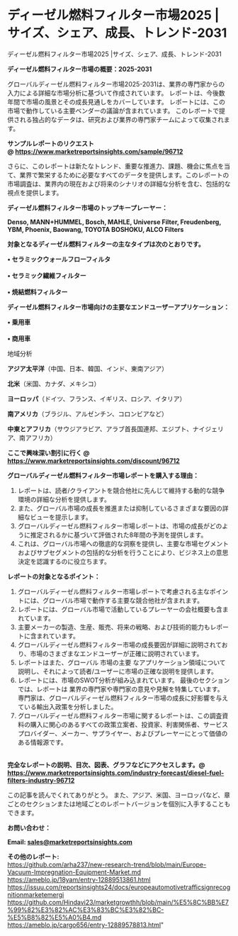 # ディーゼル燃料フィルター市場2025 |サイズ、シェア、成長、トレンド-2031
ディーゼル燃料フィルター市場2025 |サイズ、シェア、成長、トレンド-2031

<strong><b>ディーゼル燃料フィルター市場の概要：2025-2031</b></strong>

グローバルディーゼル燃料フィルター市場2025-2031は、業界の専門家からの入力による詳細な市場分析に基づいて作成されています。 レポートは、今後数年間で市場の風景とその成長見通しをカバーしています。 レポートには、この市場で動作している主要ベンダーの議論が含まれています。 このレポートで提供される独占的なデータは、研究および業界の専門家チームによって収集されます。

<strong>サンプルレポートのリクエスト @ <a href=https://www.marketreportsinsights.com/sample/96712>https://www.marketreportsinsights.com/sample/96712</a></strong>

さらに、このレポートは新たなトレンド、重要な推進力、課題、機会に焦点を当て、業界で繁栄するために必要なすべてのデータを提供します。このレポートの市場調査は、業界内の現在および将来のシナリオの詳細な分析を含む、包括的な視点を提供します。

<strong>ディーゼル燃料フィルター市場のトップキープレーヤー：</strong>

<strong>Denso, MANN+HUMMEL, Bosch, MAHLE, Universe Filter, Freudenberg, YBM, Phoenix, Baowang, TOYOTA BOSHOKU, ALCO Filters</strong>

<strong><b>対象となるディーゼル燃料フィルターの主なタイプは次のとおりです。</b></strong>

<strong>• セラミックウォールフローフィルタ<br><br>• セラミック繊維フィルター<br><br>• 焼結燃料フィルター</strong>

<strong><b>ディーゼル燃料フィルター市場向けの主要なエンドユーザーアプリケーション：</b></strong>

<strong>• 乗用車<br><br>• 商用車</strong>

 地域分析

<strong><b>アジア太平洋</b></strong>（中国、日本、韓国、インド、東南アジア）

<strong><b>北米</b></strong>（米国、カナダ、メキシコ）

<strong><b>ヨーロッパ</b></strong>（ドイツ、フランス、イギリス、ロシア、イタリア）

<strong><b>南アメリカ</b></strong>（ブラジル、アルゼンチン、コロンビアなど）

<strong><b>中東とアフリカ</b></strong>（サウジアラビア、アラブ首長国連邦、エジプト、ナイジェリア、南アフリカ）

<strong>ここで興味深い割引に行く @ <a href=https://www.marketreportsinsights.com/discount/96712>https://www.marketreportsinsights.com/discount/96712</a></strong>

<strong><b>グローバルディーゼル燃料フィルター市場レポートを購入する理由：</b></strong>
<ol>
  <li>レポートは、読者/クライアントを競合他社に先んじて維持する動的な競争環境の詳細な分析を提供します。</li>
  <li>また、グローバル市場の成長を推進または抑制しているさまざまな要因の詳細なビューを提示します。</li>
  <li>グローバルディーゼル燃料フィルター市場レポートは、市場の成長がどのように推定されるかに基づいて評価された8年間の予測を提供します。</li>
  <li>これは、グローバル市場への徹底的な洞察を提供し、主要な市場セグメントおよびサブセグメントの包括的な分析を行うことにより、ビジネス上の意思決定を認識するのに役立ちます。</li>
</ol>
<strong><b>レポートの対象となるポイント：</b></strong>
<ol>
  <li>グローバルディーゼル燃料フィルター市場レポートで考慮される主なポイントには、グローバル市場で動作する主要な競合他社が含まれます。</li>
  <li>レポートには、グローバル市場で活動しているプレーヤーの会社概要も含まれています。</li>
  <li>主要メーカーの製造、生産、販売、将来の戦略、および技術的能力もレポートに含まれています。</li>
  <li>グローバルディーゼル燃料フィルター市場の成長要因が詳細に説明されており、市場のさまざまなエンドユーザーが正確に説明されています。</li>
  <li>レポートはまた、グローバル 市場の主要 なアプリケーション領域について説明し、それによって読者/ユーザーに市場の正確な説明を提供します。</li>
  <li>レポートには、市場のSWOT分析が組み込まれています。 最後のセクションでは、レポートは 業界の専門家や専門家の意見や見解を特集しています。 専門家は、グローバルディーゼル燃料フィルター市場の成長に好影響を与えている輸出入政策を分析しました。</li>
  <li>グローバルディーゼル燃料フィルター市場に関するレポートは、この調査資料の購入に関心のあるすべての政策立案者、投資家、利害関係者、サービスプロバイダー、メーカー、サプライヤー、およびプレーヤーにとって価値のある情報源です。</li>
</ol><br>
<strong>完全なレポートの説明、目次、図表、グラフなどにアクセスします。@ <a href=https://www.marketreportsinsights.com/industry-forecast/diesel-fuel-filters-industry-96712>https://www.marketreportsinsights.com/industry-forecast/diesel-fuel-filters-industry-96712</a></strong>

この記事を読んでくれてありがとう。 また、アジア、米国、ヨーロッパなど、章ごとのセクションまたは地域ごとのレポートバージョンを個別に入手することもできます。

<strong><b>お問い合わせ：</b></strong>

<strong>Email: </strong><a href=mailto:sales@marketreportsinsights.com><strong>sales@marketreportsinsights.com</strong></a>

<strong>その他のレポート:</strong>
<br>
<a href=https://github.com/arha237/new-research-trend/blob/main/Europe-Vacuum-Impregnation-Equipment-Market.md>https://github.com/arha237/new-research-trend/blob/main/Europe-Vacuum-Impregnation-Equipment-Market.md</a>
<br>
<a href=https://ameblo.jp/18yam/entry-12889513861.html>https://ameblo.jp/18yam/entry-12889513861.html</a>
<br>
<a href=https://issuu.com/reportsinsights24/docs/europeautomotivetrafficsignrecognitionmarketemergi>https://issuu.com/reportsinsights24/docs/europeautomotivetrafficsignrecognitionmarketemergi</a>
<br>
<a href=https://github.com/Hindavi23/marketgrowthh/blob/main/%E5%8C%BB%E7%99%82%E3%82%AC%E3%83%BC%E3%82%BC-%E5%B8%82%E5%A0%B4.md>https://github.com/Hindavi23/marketgrowthh/blob/main/%E5%8C%BB%E7%99%82%E3%82%AC%E3%83%BC%E3%82%BC-%E5%B8%82%E5%A0%B4.md</a>
<br>
<a href=https://ameblo.jp/cargo656/entry-12889578813.html>https://ameblo.jp/cargo656/entry-12889578813.html</a>"
